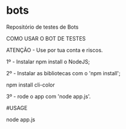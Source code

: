 # bots
Repositório de testes de Bots

COMO USAR O BOT DE TESTES

ATENÇÃO - Use por tua conta e riscos.

1º - Instalar npm install o NodeJS;

2º - Instalar as bibliotecas com o 'npm install';

npm install cli-color

3º - rode o app com 'node app.js'.

#USAGE

node app.js
